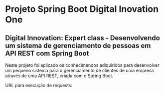 # Projeto Spring Boot Digital Inovation One
## Digital Innovation: Expert class - Desenvolvendo um sistema de gerenciamento de pessoas em API REST com Spring Boot
Neste projeto foi aplicado os conhecimendos adiquiridos para desenvolver um pequeno sistema para o gerenciamento de clientes de uma empresa através de uma API REST, criada com o Spring Boot.

URL para execução de requests:







